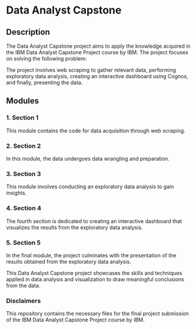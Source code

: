 # Data Analyst Capstone

## Description

The Data Analyst Capstone project aims to apply the knowledge acquired in the IBM Data Analyst Capstone Project course by IBM. The project focuses on solving the following problem:

The project involves web scraping to gather relevant data, performing exploratory data analysis, creating an interactive dashboard using Cognos, and finally, presenting the data.

## Modules

### 1. Section 1

This module contains the code for data acquisition through web scraping.

### 2. Section 2

In this module, the data undergoes data wrangling and preparation.

### 3. Section 3

This module involves conducting an exploratory data analysis to gain insights.

### 4. Section 4

The fourth section is dedicated to creating an interactive dashboard that visualizes the results from the exploratory data analysis.

### 5. Section 5

In the final module, the project culminates with the presentation of the results obtained from the exploratory data analysis.

This Data Analyst Capstone project showcases the skills and techniques applied in data analysis and visualization to draw meaningful conclusions from the data.


### Disclaimers

This repository contains the necessary files for the final project submission of the IBM Data Analyst Capstone Project course by IBM.
